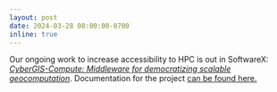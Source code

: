 ```yaml
---
layout: post
date: 2024-03-28 00:00:00-0700
inline: true
---
```


Our ongoing work to increase accessibility to HPC is out in SoftwareX: [*CyberGIS-Compute: Middleware for democratizing scalable geocomputation*](https://doi.org/10.1016/j.softx.2024.101691). Documentation for the project [can be found here.](https://cybergis.github.io/cybergis-compute-python-sdk/)